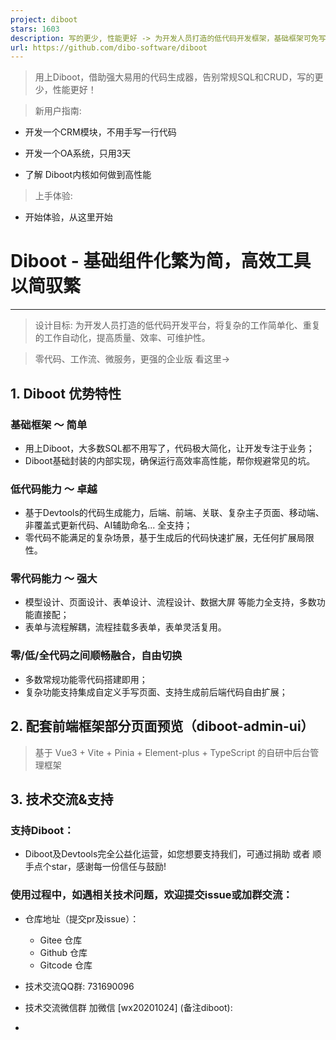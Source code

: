 ```yaml
---
project: diboot
stars: 1603
description: 写的更少, 性能更好 -> 为开发人员打造的低代码开发框架，基础框架可免写90%的SQL，同时具备极强的零代码模型表单页面流程的设计能力和代码生成能力，可在pro-code、low-code、no-code之间自由选择灵活切换，全方位赋能开发。
url: https://github.com/dibo-software/diboot
---
```


> 用上Diboot，借助强大易用的代码生成器，告别常规SQL和CRUD，写的更少，性能更好！

> 新用户指南:

-   开发一个CRM模块，不用手写一行代码
    
-   开发一个OA系统，只用3天
    
-   了解 Diboot内核如何做到高性能
    

> 上手体验:

-   开始体验，从这里开始

Diboot - 基础组件化繁为简，高效工具以简驭繁
==========================

* * *

> 设计目标: 为开发人员打造的低代码开发平台，将复杂的工作简单化、重复的工作自动化，提高质量、效率、可维护性。

> 零代码、工作流、微服务，更强的企业版 看这里->

1\. Diboot 优势特性
---------------

### 基础框架 ～ 简单

-   用上Diboot，大多数SQL都不用写了，代码极大简化，让开发专注于业务；
-   Diboot基础封装的内部实现，确保运行高效率高性能，帮你规避常见的坑。

### 低代码能力 ～ 卓越

-   基于Devtools的代码生成能力，后端、前端、关联、复杂主子页面、移动端、非覆盖式更新代码、AI辅助命名... 全支持；
-   零代码不能满足的复杂场景，基于生成后的代码快速扩展，无任何扩展局限性。

### 零代码能力 ～ 强大

-   模型设计、页面设计、表单设计、流程设计、数据大屏 等能力全支持，多数功能直接配；
-   表单与流程解耦，流程挂载多表单，表单灵活复用。

### 零/低/全代码之间顺畅融合，自由切换

-   多数常规功能零代码搭建即用；
-   复杂功能支持集成自定义手写页面、支持生成前后端代码自由扩展；

2\. 配套前端框架部分页面预览（diboot-admin-ui）
---------------------------------

> 基于 Vue3 + Vite + Pinia + Element-plus + TypeScript 的自研中后台管理框架

3\. 技术交流&支持
-----------

### 支持Diboot：

-   Diboot及Devtools完全公益化运营，如您想要支持我们，可通过捐助 或者 顺手点个star，感谢每一份信任与鼓励!

### 使用过程中，如遇相关技术问题，欢迎提交issue或加群交流：

-   仓库地址（提交pr及issue）：
    
    -   Gitee 仓库
    -   Github 仓库
    -   Gitcode 仓库
-   技术交流QQ群: 731690096
    
-   技术交流微信群 加微信 \[wx20201024\] (备注diboot):
    
-
